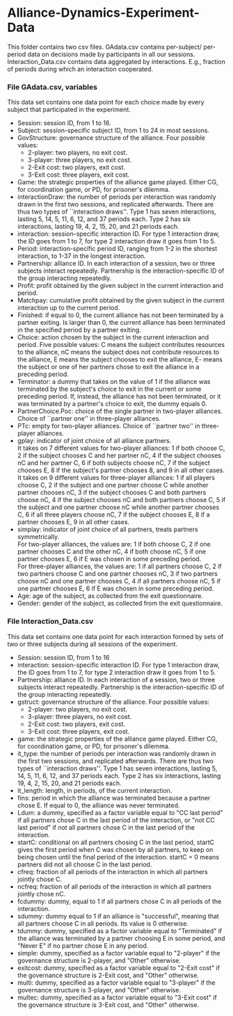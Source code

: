 # Alliance-Dynamics-Experiment-Data

This folder contains two csv files. GAdata.csv contains per-subject/ per-period data on decisions made by participants in all our sessions. Interaction_Data.csv contains data aggregated by interactions. E.g., fraction of periods during which an interaction cooperated.

### File GAdata.csv, variables
This data set contains one data point for each choice made by every subject that participated in the experiment.

* Session: session ID, from 1 to 16.
* Subject: session-specific subject ID, from 1 to 24 in most sessions.
* GovStructure: governance structure of the alliance. Four possible values:
    * 2-player: two players, no exit cost.
    * 3-player: three players, no exit cost.
    * 2-Exit cost: two players, exit cost.
    * 3-Exit cost: three players, exit cost.
* Game: the strategic properties of the alliance game played. Either CG, for coordination game, or PD, for prisoner's dilemma.
* interactionDraw: the number of periods per interaction was randomly drawn in the first two sessions, and replicated afterwards. There are thus two types of ``interaction draws''. Type 1 has seven interactions, lasting 5, 14, 5, 11, 6, 12, and 37 periods each. Type 2 has six interactions, lasting 19, 4, 2, 15, 20, and 21 periods each.
* interaction: session-specific interaction ID. For type 1 interaction draw, the ID goes from 1 to 7, for type 2 interaction draw it goes from 1 to 5.
* Period: interaction-specific period ID, ranging from 1-2 in the shortest interaction, to 1-37 in the longest interaction.
* Partnership: alliance ID. In each interaction of a session, two or three subjects interact repeatedly. Partnership is the interaction-specific ID of the group interacting repeatedly.
* Profit: profit obtained by the given subject in the current interaction and period.
* Matchpay: cumulative profit obtained by the given subject in the current interaction up to the current period.
* Finished: if equal to 0, the current alliance has not been terminated by a partner exiting. Is larger than 0, the current alliance has been terminated in the specified period by a partner exiting.
* Choice: action chosen by the subject in the current interaction and period. Five possible values: C means the subject contributes resources to the alliance, nC means the subject does not contribute resources to the alliance, E means the subject chooses to exit the alliance, E- means the subject or one of her partners chose to exit the alliance in a preceding period.
* Terminator: a dummy that takes on the value of 1 if the alliance was terminated by the subject's choice to exit in the current or some preceding period. If, instead, the alliance has not been terminated, or it was terminated by a partner's choice to exit, the dummy equals 0.
* PartnerChoice.Poc: choice of the single partner in two-player alliances. Choice of ``partner one'' in three-player alliances.
* PTc: empty for two-player alliances. Choice of ``partner two'' in three-player alliances.
* gplay: indicator of joint choice of all alliance partners.\
It takes on 7 different values for two-player alliances: 1 if both choose C, 2 if the subject chooses C and her partner nC, 4 if the subject chooses nC and her partner C, 6 if both subjects choose nC, 7 if the subject chooses E, 8 if the subject's partner chooses 8, and 9 in all other cases. \
It takes on 9 different values for three-player alliances: 1 if all players choose C, 2 if the subject and one partner choose C while another partner chooses nC, 3 if the subject chooses C and both partners choose nC, 4 if the subject chooses nC and both partners choose C, 5 if the subject and one partner choose nC while another partner chooses C, 6 if all three players choose nC, 7 if the subject chooses E, 8 if a partner chooses E, 9 in all other cases.
* simplay: indicator of joint choice of all partners, treats partners symmetrically.\
For two-player alliances, the values are: 1 if both choose C, 2 if one partner chooses C and the other nC, 4 if both choose nC, 5 if one partner chooses E, 6 if E was chosen in some preceding period.\
For three-player alliances, the values are: 1 if all partners choose C, 2 if two partners choose C and one partner chooses nC, 3 if two partners choose nC and one partner chooses C, 4 if all partners choose nC, 5 if one partner chooses E, 6 if E was chosen in some preceding period.
* Age: age of the subject, as collected from the exit questionnaire.
* Gender: gender of the subject, as collected from the exit questionnaire.

### File Interaction_Data.csv
This data set contains one data point for each interaction formed by sets of two or three subjects during all sessions of the experiment.

* Session: session ID, from 1 to 16
* interaction: session-specific interaction ID. For type 1 interaction draw, the ID goes from 1 to 7, for type 2 interaction draw it goes from 1 to 5.
* Partnership: alliance ID. In each interaction of a session, two or three subjects interact repeatedly. Partnership is the interaction-specific ID of the group interacting repeatedly.
* gstruct: governance structure of the alliance. Four possible values:
    * 2-player: two players, no exit cost.
    * 3-player: three players, no exit cost.
    * 2-Exit cost: two players, exit cost.
    * 3-Exit cost: three players, exit cost.
* game: the strategic properties of the alliance game played. Either CG, for coordination game, or PD, for prisoner's dilemma.
* it_type: the number of periods per interaction was randomly drawn in the first two sessions, and replicated afterwards. There are thus two types of ``interaction draws''. Type 1 has seven interactions, lasting 5, 14, 5, 11, 6, 12, and 37 periods each. Type 2 has six interactions, lasting 19, 4, 2, 15, 20, and 21 periods each.
* it_length: length, in periods, of the current interaction.
* fins: period in which the alliance was terminated because a partner chose E. If equal to 0, the alliance was never terminated.
* Ldum: a dummy, specified as a factor variable equal to "CC last period" if all partners chose C in the last period of the interaction, or "not CC last period" if not all partners chose C in the last period of the interaction.
* startC: conditional on all partners chosing C in the last period, startC gives the first period when C was chosen by all partners, to keep on being chosen until the final period of the interaction. startC = 0 means partners did not all choose C in the last period.
* cfreq: fraction of all periods of the interaction in which all partners jointly chose C.
* ncfreq: fraction of all periods of the interaction in which all partners jointly chose nC.
* fcdummy: dummy, equal to 1 if all partners chose C in all periods of the interaction.
* sdummy: dummy equal to 1 if an alliance is "successful", meaning that all partners choose C in all periods. Its value is 0 otherwise.
* tdummy: dummy, specified as a factor variable equal to "Terminated" if the alliance was terminated by a partner choosing E in some period, and "Never E" if no partner chose E in any period.
* simple: dummy, specified as a factor variable equal to "2-player" if the governance structure is 2-player, and "Other" otherwise.
* exitcost: dummy, specified as a factor variable equal to "2-Exit cost" if the governance structure is 2-Exit cost, and "Other" otherwise.
* multi: dummy, specified as a factor variable equal to "3-player" if the governance structure is 3-player, and "Other" otherwise.
* multec: dummy, specified as a factor variable equal to "3-Exit cost" if the governance structure is 3-Exit cost, and "Other" otherwise.

